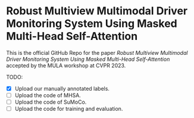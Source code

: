 # Robust Multiview Multimodal Driver Monitoring System Using Masked Multi-Head Self-Attention

This is the official GitHub Repo for the paper *Robust Multiview Multimodal Driver Monitoring System Using Masked Multi-Head Self-Attention* accepted by the MULA workshop at CVPR 2023.

TODO:
- [x] Upload our manually annotated labels.
- [ ] Upload the code of MHSA.
- [ ] Upload the code of SuMoCo.
- [ ] Upload the code for training and evaluation.
